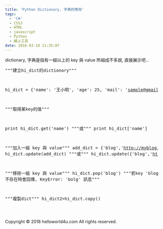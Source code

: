 ```yaml
---
title: 'Python Dictionary, 字典的應用'
tags:
  - 'C#'
  - CSS3
  - HTML
  - javascript
  - Python
  - 線上工具
date: 2016-03-18 11:35:07
---
```


dictionary, 字典是指有一組以上的 key 與 value 所組成不多說, 直接展示吧... <pre class="prettyprint">
"""建立hi_dict的dictionary"""

hi_dict = {'name': '王小明', 'age': 25, 'mail': 'sample@gmail.com'}

"""取得某key的值"""

print hi_dict.get('name')
"""或"""
print hi_dict['name']

"""加入一組 key 與 value"""
add_dict = {'blog','http://myblog.com'}
hi_dict.update(add_dict)
"""或"""
hi_dict.update({'blog','http://myblog.com'})

"""移除一組 key 與 value"""
hi_dict.pop('blog') """若key 'blog' 不存在時會回傳, KeyError: 'bolg' 訊息"""

"""複製dict"""
hi_dict2=hi_dict.copy()

</pre><div class="blogger-post-footer">Copyright © 2018 helloworld4u.com All rights reserved.</div>